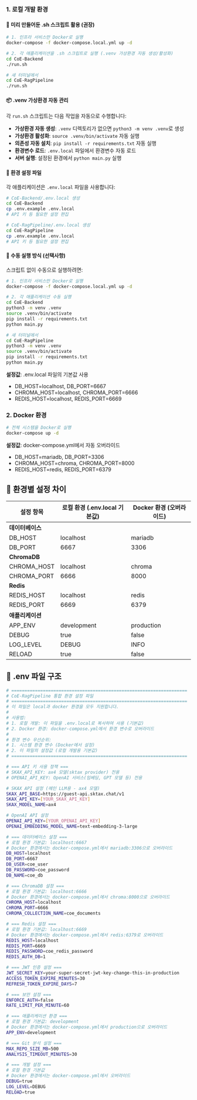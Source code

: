 
### 1. 로컬 개발 환경

#### 🚀 미리 만들어둔 .sh 스크립트 활용 (권장)

```bash
# 1. 인프라 서비스만 Docker로 실행
docker-compose -f docker-compose.local.yml up -d

# 2. 각 애플리케이션을 .sh 스크립트로 실행 (.venv 가상환경 자동 생성/활성화)
cd CoE-Backend
./run.sh

# 새 터미널에서
cd CoE-RagPipeline  
./run.sh
```

#### 📦 .venv 가상환경 자동 관리

각 `run.sh` 스크립트는 다음 작업을 자동으로 수행합니다:

- **가상환경 자동 생성**: `.venv` 디렉토리가 없으면 `python3 -m venv .venv`로 생성
- **가상환경 활성화**: `source .venv/bin/activate` 자동 실행
- **의존성 자동 설치**: `pip install -r requirements.txt` 자동 실행
- **환경변수 로드**: `.env.local` 파일에서 환경변수 자동 로드
- **서버 실행**: 설정된 환경에서 `python main.py` 실행

#### 🔧 환경 설정 파일

각 애플리케이션은 `.env.local` 파일을 사용합니다:

```bash
# CoE-Backend/.env.local 생성
cd CoE-Backend
cp .env.example .env.local
# API 키 등 필요한 설정 편집

# CoE-RagPipeline/.env.local 생성  
cd CoE-RagPipeline
cp .env.example .env.local
# API 키 등 필요한 설정 편집
```

#### 🔄 수동 실행 방식 (선택사항)

스크립트 없이 수동으로 실행하려면:

```bash
# 1. 인프라 서비스만 Docker로 실행
docker-compose -f docker-compose.local.yml up -d

# 2. 각 애플리케이션 수동 실행
cd CoE-Backend
python3 -m venv .venv
source .venv/bin/activate
pip install -r requirements.txt
python main.py

# 새 터미널에서
cd CoE-RagPipeline
python3 -m venv .venv
source .venv/bin/activate  
pip install -r requirements.txt
python main.py
```

**설정값**: .env.local 파일의 기본값 사용
- DB_HOST=localhost, DB_PORT=6667
- CHROMA_HOST=localhost, CHROMA_PORT=6666
- REDIS_HOST=localhost, REDIS_PORT=6669

### 2. Docker 환경

```bash
# 전체 시스템을 Docker로 실행
docker-compose up -d
```

**설정값**: docker-compose.yml에서 자동 오버라이드
- DB_HOST=mariadb, DB_PORT=3306
- CHROMA_HOST=chroma, CHROMA_PORT=8000
- REDIS_HOST=redis, REDIS_PORT=6379

## 🔧 환경별 설정 차이

| 설정 항목 | 로컬 환경 (.env.local 기본값) | Docker 환경 (오버라이드) |
|-----------|------------------------|-------------------------|
| **데이터베이스** |
| DB_HOST | localhost | mariadb |
| DB_PORT | 6667 | 3306 |
| **ChromaDB** |
| CHROMA_HOST | localhost | chroma |
| CHROMA_PORT | 6666 | 8000 |
| **Redis** |
| REDIS_HOST | localhost | redis |
| REDIS_PORT | 6669 | 6379 |
| **애플리케이션** |
| APP_ENV | development | production |
| DEBUG | true | false |
| LOG_LEVEL | DEBUG | INFO |
| RELOAD | true | false |

## 📝 .env 파일 구조

```bash
# ===================================================================
# CoE-RagPipeline 통합 환경 설정 파일
# ===================================================================
# 이 파일은 local과 docker 환경을 모두 지원합니다.
# 
# 사용법:
# 1. 로컬 개발: 이 파일을 .env.local로 복사하여 사용 (기본값)
# 2. Docker 환경: docker-compose.yml에서 환경 변수로 오버라이드
# 
# 환경 변수 우선순위:
# 1. 시스템 환경 변수 (Docker에서 설정)
# 2. 이 파일의 설정값 (로컬 개발용 기본값)
# ===================================================================

# === API 키 사용 정책 ===
# SKAX_API_KEY: ax4 모델(sktax provider) 전용
# OPENAI_API_KEY: OpenAI 서비스(임베딩, GPT 모델 등) 전용

# SKAX API 설정 (메인 LLM용 - ax4 모델)
SKAX_API_BASE=https://guest-api.sktax.chat/v1
SKAX_API_KEY=[YOUR_SKAX_API_KEY]
SKAX_MODEL_NAME=ax4

# OpenAI API 설정
OPENAI_API_KEY=[YOUR_OPENAI_API_KEY]
OPENAI_EMBEDDING_MODEL_NAME=text-embedding-3-large

# === 데이터베이스 설정 ===
# 로컬 환경 기본값: localhost:6667
# Docker 환경에서는 docker-compose.yml에서 mariadb:3306으로 오버라이드
DB_HOST=localhost
DB_PORT=6667
DB_USER=coe_user
DB_PASSWORD=coe_password
DB_NAME=coe_db

# === ChromaDB 설정 ===
# 로컬 환경 기본값: localhost:6666
# Docker 환경에서는 docker-compose.yml에서 chroma:8000으로 오버라이드
CHROMA_HOST=localhost
CHROMA_PORT=6666
CHROMA_COLLECTION_NAME=coe_documents

# === Redis 설정 ===
# 로컬 환경 기본값: localhost:6669
# Docker 환경에서는 docker-compose.yml에서 redis:6379로 오버라이드
REDIS_HOST=localhost
REDIS_PORT=6669
REDIS_PASSWORD=coe_redis_password
REDIS_AUTH_DB=1

# === JWT 인증 설정 ===
JWT_SECRET_KEY=your-super-secret-jwt-key-change-this-in-production
ACCESS_TOKEN_EXPIRE_MINUTES=30
REFRESH_TOKEN_EXPIRE_DAYS=7

# === 보안 설정 ===
ENFORCE_AUTH=false
RATE_LIMIT_PER_MINUTE=60

# === 애플리케이션 환경 ===
# 로컬 환경 기본값: development
# Docker 환경에서는 docker-compose.yml에서 production으로 오버라이드
APP_ENV=development

# === Git 분석 설정 ===
MAX_REPO_SIZE_MB=500
ANALYSIS_TIMEOUT_MINUTES=30

# === 개발 설정 ===
# 로컬 환경 기본값
# Docker 환경에서는 docker-compose.yml에서 오버라이드
DEBUG=true
LOG_LEVEL=DEBUG
RELOAD=true